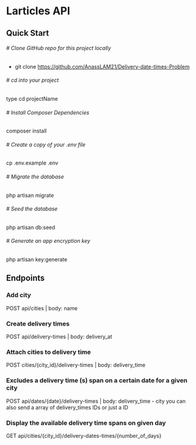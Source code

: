 # Larticles API

## Quick Start

###### # Clone GitHub repo for this project locally
- git clone https://github.com/AnassLAM21/Delivery-date-times-Problem 

###### # cd into your project
type cd projectName

###### # Install Composer Dependencies
composer install

###### # Create a copy of your .env file
cp .env.example .env

###### # Migrate the database
php artisan migrate

###### # Seed the database
php artisan db:seed

###### # Generate an app encryption key
php artisan key:generate


## Endpoints

### Add city
POST api/cities | body: name 

### Create delivery times
POST api/delivery-times | body: delivery_at

### Attach cities to delivery time
POST cities/{city_id}/delivery-times | body: delivery_time

### Excludes a delivery time (s) span on a certain date for a given city
POST api/dates/{date}/delivery-times | body: delivery_time - city
you can also send a array of delivery_times IDs or just a ID 

### Display the available delivery time spans on given day
GET api/cities/{city_id}/delivery-dates-times/{number_of_days} 


